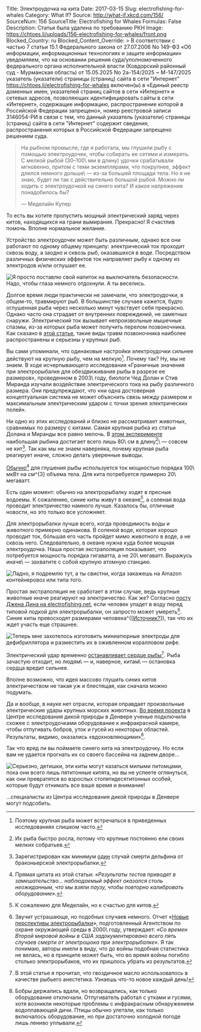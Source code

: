 Title: Электроудочка на кита
Date: 2017-03-15
Slug: electrofishing-for-whales
Category: What If?
Source: http://what-if.xkcd.com/156/
SourceNum: 156
SourceTitle: Electrofishing for Whales
Formulas: False
Description: Статья была удалена по требованию РКН
Image: https://chtoes.li/uploads/156-electrofishing-for-whales/front.png
Blocked_Country: ru
Blocked_Content_Override: > В соответствии с частью 7 статьи 15.1 Федерального закона от 27.07.2006 No 149-ФЗ «Об информации, информационных технологиях и защите информации» уведомляем, что на основании  решения суда/уполномоченного федерального органа исполнительной власти (Ковдорский районный суд - Мурманская область) от 15.05.2025 No 2а-154/2025 ~ М-147/2025 указатель (указатели) страницы (страниц) сайта в сети "Интернет" https://chtoes.li/electrofishing-for-whales включен(ы) в «Единый реестр доменных имен, указателей страниц сайтов в сети «Интернет» и сетевых адресов, позволяющих идентифицировать сайты в сети «Интернет», содержащие информацию, распространение которой в Российской Федерации запрещено», номер реестровой записи 3146054-РИ в связи с тем, что данный указатель (указатели) страницы (страниц) сайта в сети "Интернет" содержит сведения, распространения которых в Российской Федерации запрещено решением суда.

> На рыбном промысле, где я работала, мы глушили рыбу с помощью электроудочек, чтобы собирать ее сетями и измерять. С мелкой рыбой (30–100\ мм в длину) удочки срабатывали мгновенно, притом с теми экземплярами, что покрупнее, эффект длился немного дольше\ — из-за большей площади тела. Но я не знаю, будет ли так с действительно большой рыбой. Можно ли ходить с электроудочкой на синего кита? И какое напряжение понадобилось бы?
>
> — Меделайн Купер

То есть вы хотите пропустить мощный электрический заряд через китов, находящихся на грани вымирания. Прекрасно! Я счастлив помочь. Вполне нормальное желание.

Устройство электроудочек может быть различным, однако все они работают по одному общему принципу: электрический ток проходит сквозь воду, а заодно и сквозь рыб, оказавшихся в воде. Посредством различных  физических эффектов ток направляет рыбу к одному из электродов и/или оглушает ее.

![](/uploads/156-electrofishing-for-whales/setup_ru.png "Я просто поставлю свой напиток на выключатель безопасности. Надо, чтобы глаза немного отдохнули. А ты веселись.")

Долгое время люди практически не замечали, что электроудочки, в общем-то, травмируют рыб. В большинстве случаев кажется, будто оглушенная рыба через несколько минут чувствует себя прекрасно. Однако часто она страдает от внутренних повреждений, не заметных снаружи. Электрический ток вызывает непроизвольные мышечные спазмы, из-за которых рыба может получить перелом позвоночника. Как сказано в [этой статье][1], такие виды травм позвоночника наиболее распространены и серьезны у крупных рыб.

Вы сами упоминали, что одинаковые настройки электроудочки сильнее действуют на крупную рыбу, чем на мелкую[^1]. Почему так? Ну, мы не знаем. В ходе исчерпывающего исследования «Граничные значения при электрорыбалке для обездвиживания рыбы в разрезе ее размеров», проведенном в 2003\ году, биологи Чед Долан и Стив Миранда изучали воздействие электрического тока на рыбу различного размера. Они предупреждают, что «ни одна достоверная концептуальная система не может объяснить связь между размером и максимальным электрическим ударом с точки зрения электрических полей».

[^1]: Поэтому крупная рыба может встречаться в приведенных исследованиях слишком часто.

Ни одно из этих исследований и близко не рассматривает животных, сравнимых по размеру с китами. Самая крупная рыбка из статьи Долана и Миранды все равно мелочь. В [этом эксперименте][2] наибольшая рыбина достигает всего лишь 80\ см в длину[^2]\ — совсем не кит[^3]. Так как мы не знаем наверняка, почему крупная рыба реагирует иначе, сложно делать уверенные выводы.

[^2]: Их рыба быстро росла, потому что крупные постоянно ели своих мелких собратьев.

[^3]: Зарегистрирован как минимум [один][3] случай смерти дельфина от браконьерской электрорыбалки.

[Обычно][4][^4] для глушения рыбы используется ток мощностью порядка 100\ мкВт на см^{3} объема тела. Для кита потребуется примерно 20\ мегаватт.

[^4]: Прямая цитата из этой статьи: *«Результаты тестов приводят в замешательство… наблюдаемый эффект оказался столь неожиданным, что мы взяли паузу, чтобы повторно калибровать оборудование».*

Есть один момент: обычно на электрорыбалку ходят в пресные водоемы. К сожалению, синие киты живут в океане[^5], а соленая вода проводит электричество намного лучше. Казалось бы, отличные новости, но это только все усложняет.

[^5]: К сожалению для Меделайн, но к счастью для китов.

Для электрорыбалки лучше всего, когда проводимость воды и животного примерно одинакова. В соленой воде, которая хорошо проводит ток, бóльшая его часть пройдет мимо животного в воде, а не сквозь него. Следовательно, в океане нужна куда более мощная электроудочка. Наша простая экстраполяция показывает, что потребуется мощность порядка гигаватта, а не 20\ мегаватт. Выражусь иначе\ — захватите с собой крупную атомную станцию.

![](/uploads/156-electrofishing-for-whales/boat_ru.png "Ладно, я подремлю тут, а ты свистни, когда закажешь на Amazon контейнеровоз или типа того.")

Простая экстраполяция не сработает в этом случае, ведь крупные животные иначе реагируют на электричество. Как же? Согласно [посту Джена Дина на electrofishing.net][5], если человек упадет в воду перед типовой лодкой для электрорыбалки, он запросто может умереть[^6]. Синие киты превосходят размерами человека^{[[Источник?][7]]}, так что их ждет участь еще страшнее.

[^6]: Звучит устрашающе, но подобных случаев немного. Отчет «[Новые перспективы электрорыбалки][6]», подготовленный Агентством по охране окружающей среды в 2000\ году, утверждает: *«Со времен Второй мировой войны в США задокументировано всего пять случаев смерти от электрошока при электрорыбалке».* Я так понимаю, авторы имели в виду, что до войны подобная статистика не велась, но в принципе может быть, что во время войны погибло столько электрорыбаков, что их пришлось убрать из результатов.

![](/uploads/156-electrofishing-for-whales/arrest_ru.png "Теперь мне захотелось изготовить миниатюрные электроды для дефибриллятора и разместить их в оживленном коралловом рифе.")

Электрический удар временно [останавливает сердце рыбы][8][^7]. Рыба зачастую отходит, но людям\ — и, наверное, китам\ — остановка сердца вредит сильнее.

[^7]: В этой статье я прочитал, что гвоздичное масло использовалось в качестве рыбьего анестетика. Узнаешь что-то новое каждый день!

Вполне возможно, что идея массово глушить синих китов электричеством не такая уж и блестящая, как сначала можно подумать.

Да и вообще, в науке нет отрасли, которая оправдает произвольные электрические удары крупных морских животных. [Во время проекта][9] в Центре исследования дикой природы в Денвере ученые подключили схожее с электроудочками оборудование к инфракрасной камере, чтобы отпугивать бобров, уток и гусей из некоторых областей. Результаты, видимо, оказались «вдохновляющими»[^8].

[^8]: Бобры держались вдали, но возвращались, как только оборудование отключали. Отпугиватель работал с утками и гусями, хотя возникли некоторые проблемы с инфракрасным обнаружением водоплавающей дичи. Птицы обычно улетали, как только включалось оборудование, но при достаточно холодной погоде лишь лениво уплывали.

Так что вряд ли вы поймаете синего кита на электроудочку. Но если вам не удается прогнать их со своего бассейна на заднем дворе…

![](/uploads/156-electrofishing-for-whales/pond_ru.png "Серьезно, детишки, эти киты могут казаться милыми питомцами, пока они всего лишь пятитонные китята, но вы не успеете оглянуться, как они превратятся во взрослых стопятидесятитонных особей, которые будут отнимать все ваше время и внимание!")

…специалисты из Центра исследования дикой природы в Денвере могут подсобить.

[1]: http://opensample.info/effect-of-electrofishing-pulse-shape-and-electrofishing-induced-spinal-injury-on-long-term-growth-and-survival-of-wild-rainbow-trout "Влияние профиля импульса при электрорыбалке и связанных с ней повреждений спинного мозга на рост и выживание дикой радужной форели в долгосрочной перспективе (англ.) | Open science"

[2]: http://electrofishing.net/2016/01/23/535/ "Размер имеет значение (англ.) | electrofishing.net"

[3]: http://news.nationalgeographic.com/news/2015/02/150217-irrawaddy-dolphins-myanmar-electro-fishing-mandalay/ "Незаконная электрорыбалка поставила под угрозу речных дельфинов в Мьянме (англ.) | National Geographic"

[4]: https://nctc.fws.gov/courses/CSP/CSP2C01/resources/5-Power-Transfer-Theory-Standardization/2_Electrofishing,%20A%20Power%20Related%20Phenomenon.pdf "Кривые чувствительности граничных значений мощности — расшифровка (англ.)"

[5]: http://electrofishing.net/2015/12/30/man-overboard/ "Человек за бортом! (англ.) | electrofishing.net"

[6]: https://nepis.epa.gov/Exe/ZyNET.exe/30003TAI.TXT?ZyActionD=ZyDocument&Client=EPA&Index=1995+Thru+1999&Docs=&Query=&Time=&EndTime=&SearchMethod=1&TocRestrict=n&Toc=&TocEntry=&QField=&QFieldYear=&QFieldMonth=&QFieldDay=&IntQFieldOp=0&ExtQFieldOp=0&XmlQuery=&File=D%3A%5Czyfiles%5CIndex%20Data%5C95thru99%5CTxt%5C00000016%5C30003TAI.txt&User=ANONYMOUS&Password=anonymous&SortMethod=h%7C-&MaximumDocuments=1&FuzzyDegree=0&ImageQuality=r75g8/r75g8/x150y150g16/i425&Display=hpfr&DefSeekPage=x&SearchBack=ZyActionL&Back=ZyActionS&BackDesc=Results%20page&MaximumPages=1&ZyEntry=1&SeekPage=x&ZyPURL# "Новые перспективы электрорыбалки (англ.) | Агентство по охране окружающей среды США"

[7]: http://www.klass39.ru/wp-content/uploads/2015/07/kit.jpg?daff76 "Синий кит и человек"

[8]: https://eurekamag.com/pdf.php?pdf=004141382 "Нарушение сердечной деятельности и травмы радужной форели при электрорыбалке (англ.) | Journal of Fish Biology"

[9]: https://www.aphis.usda.gov/wildlife_damage/nwrc/symposia/repellents_symposium/pdfs/kolz.pdf "Способы отпугивания водных млекопитающих и птиц в воде (англ.) | Центр исследования дикой природы в Денвере"